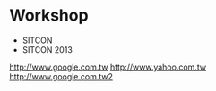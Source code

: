 # Workshop
* SITCON
 * SITCON 2013


http://www.google.com.tw
http://www.yahoo.com.tw
http://www.google.com.tw2

